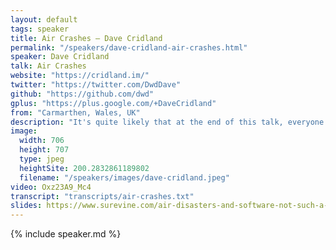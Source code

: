 ```yaml
---
layout: default
tags: speaker
title: Air Crashes – Dave Cridland
permalink: "/speakers/dave-cridland-air-crashes.html"
speaker: Dave Cridland
talk: Air Crashes
website: "https://cridland.im/"
twitter: "https://twitter.com/DwdDave"
github: "https://github.com/dwd"
gplus: "https://plus.google.com/+DaveCridland"
from: "Carmarthen, Wales, UK"
description: "It's quite likely that at the end of this talk, everyone's going to be too terrified to fly home. This talk contains phrases like \"In two minutes and thirty-one seconds, everyone on this plane is going to die.\". In the course of this talk, the horrific deaths of hundreds of people will be discussed, and we'll look at what killed them in detail.\n\nOn the plus side, air crashes are the most well-investigated complex systems failures, and the lessons learned from these can be reapplied to coping with failure when it happens in the complex systems we build.\n\nAlso, they're a lot more interesting than website outages."
image: 
  width: 706
  height: 707
  type: jpeg
  heightSite: 200.2832861189802
  filename: "/speakers/images/dave-cridland.jpeg"
video: Oxz23A9_Mc4
transcript: "transcripts/air-crashes.txt"
slides: https://www.surevine.com/air-disasters-and-software-not-such-a-tenuous-link/
---
```


{% include speaker.md %}
